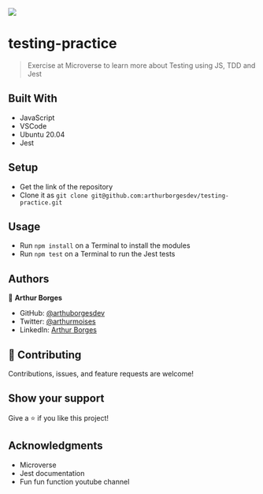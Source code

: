 ![](https://img.shields.io/badge/Microverse-blueviolet)

# testing-practice
> Exercise at Microverse to learn more about Testing using JS, TDD and Jest

## Built With

- JavaScript
- VSCode
- Ubuntu 20.04
- Jest

## Setup

- Get the link of the repository 
- Clone it as `git clone git@github.com:arthurborgesdev/testing-practice.git`

## Usage

- Run `npm install` on a Terminal to install the modules
- Run `npm test` on a Terminal to run the Jest tests

## Authors

👤 **Arthur Borges**

- GitHub: [@arthuborgesdev](https://github.com/arthurborgesdev)
- Twitter: [@arthurmoises](https://twitter.com/arthurmoises)
- LinkedIn: [Arthur Borges](https://linkedin.com/in/arthurmoises)

## 🤝 Contributing

Contributions, issues, and feature requests are welcome!

## Show your support

Give a ⭐️ if you like this project!

## Acknowledgments

- Microverse
- Jest documentation
- Fun fun function youtube channel
